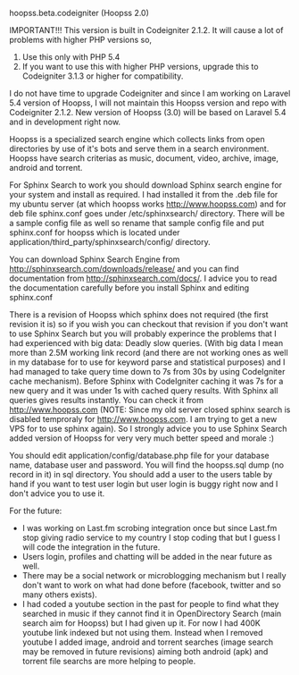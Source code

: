 hoopss.beta.codeigniter (Hoopss 2.0)

IMPORTANT!!!
This version is built in Codeigniter 2.1.2. It will cause a lot of problems with higher PHP versions so,

1. Use this only with PHP 5.4
2. If you want to use this with higher PHP versions, upgrade this to Codeigniter 3.1.3 or higher for compatibility.

I do not have time to upgrade Codeigniter and since I am working on Laravel 5.4 version of Hoopss, I will not maintain this Hoopss version and repo with Codeigniter 2.1.2. New version of Hoopss (3.0) will be based on Laravel 5.4 and in development right now.


Hoopss is a specialized search engine which collects links from open directories by use of it's bots and serve them in a search environment. Hoopss have search criterias as music, document, video, archive, image, android and torrent.


For Sphinx Search to work you should download Sphinx search engine for your system and install as required. I had installed it from the .deb file for my ubuntu server (at which hoopss works http://www.hoopss.com) and for deb file sphinx.conf goes under /etc/sphinxsearch/ directory. There will be a sample config file as well so rename that sample config file and put sphinx.conf for hoopss which is located under application/third_party/sphinxsearch/config/ directory.

You can download Sphinx Search Engine from http://sphinxsearch.com/downloads/release/ and you can find documentation from http://sphinxsearch.com/docs/.
I advice you to read the documentation carefully before you install Sphinx and editing sphinx.conf

There is a revision of Hoopss which sphinx does not required (the first revision it is) so if you wish you can checkout that revision if you don't want to use Sphinx Search but you will probably experince the problems that I had experienced with big data: Deadly slow queries. (With big data I mean more than 2.5M working link record (and there are not working ones as well in my database for to use for keyword parse and statistical purposes) and I had managed to take query time down to 7s from 30s by using CodeIgniter cache mechanism). Before Sphinx with CodeIgniter caching it was 7s for a new query and it was under 1s with cached query results. With Sphinx all queries gives results instantly. You can check it from http://www.hoopss.com (NOTE: Since my old server closed sphinx search is disabled temproraly for http://www.hoopss.com. I am trying to get a new VPS for to use sphinx again).
So I strongly advice you to use Sphinx Search added version of Hoopss for very very much better speed and morale :)

You should edit application/config/database.php file for your database name, database user and password. You will find the hoopss.sql dump (no record in it) in sql directory. You should add a user to the users table by hand if you want to test user login but user login is buggy right now and I don't advice you to use it.

For the future:
- I was working on Last.fm scrobing integration once but since Last.fm stop giving radio service to my country I stop coding that but I guess I will code the integration in the future.
- Users login, profiles and chatting will be added in the near future as well.
- There may be a social network or microblogging mechanism but I really don't want to work on what had done before (facebook, twitter and so many others exists).
- I had coded a youtube section in the past for people to find what they searched in music if they cannot find it in OpenDirectory Search (main search aim for Hoopss) but I had given up it. For now I had 400K youtube link indexed but not using them. Instead when I removed youtube I added image, android and torrent searches (image search may be removed in future revisions) aiming both android (apk) and torrent file searchs are more helping to people.
